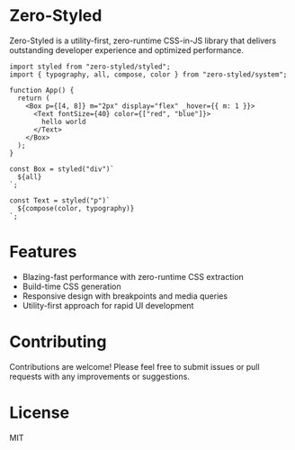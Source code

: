 # Zero-Styled

Zero-Styled is a utility-first, zero-runtime CSS-in-JS library that delivers outstanding developer experience and optimized performance.


```tsx
import styled from "zero-styled/styled";
import { typography, all, compose, color } from "zero-styled/system";

function App() {
  return (
    <Box p={[4, 8]} m="2px" display="flex" _hover={{ m: 1 }}>
      <Text fontSize={40} color={["red", "blue"]}>
        hello world
      </Text>
    </Box>
  );
}

const Box = styled("div")`
  ${all}
`;

const Text = styled("p")`
  ${compose(color, typography)}
`;
```

# Features

- Blazing-fast performance with zero-runtime CSS extraction
- Build-time CSS generation
- Responsive design with breakpoints and media queries
- Utility-first approach for rapid UI development

# Contributing
Contributions are welcome! Please feel free to submit issues or pull requests with any improvements or suggestions.

# License
MIT
